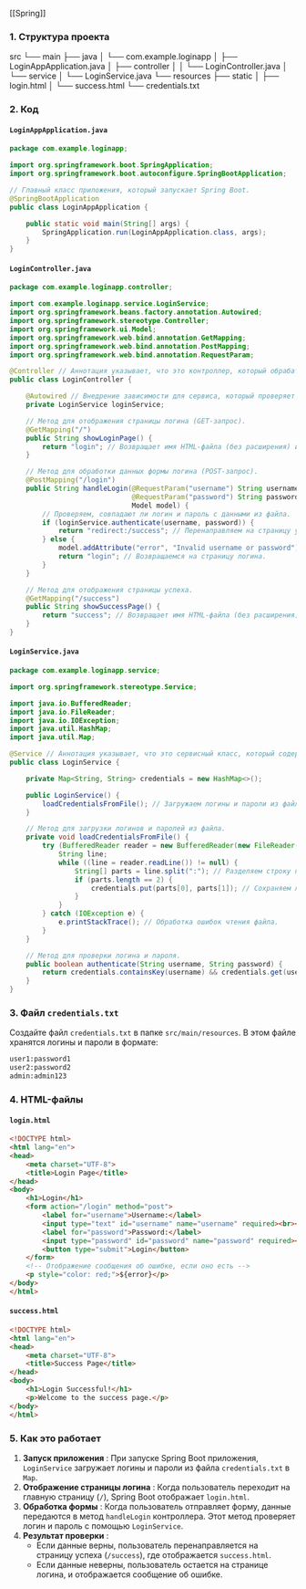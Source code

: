 [[Spring]]
### 1. Структура проекта
src
└── main
    ├── java
    │   └── com.example.loginapp
    │       ├── LoginAppApplication.java
    │       ├── controller
    │       │   └── LoginController.java
    │       └── service
    │           └── LoginService.java
    └── resources
        ├── static
        │   ├── login.html
        │   └── success.html
        └── credentials.txt

### 2. Код
#### `LoginAppApplication.java`

```java ignore
package com.example.loginapp;

import org.springframework.boot.SpringApplication;
import org.springframework.boot.autoconfigure.SpringBootApplication;

// Главный класс приложения, который запускает Spring Boot.
@SpringBootApplication
public class LoginAppApplication {

    public static void main(String[] args) {
        SpringApplication.run(LoginAppApplication.class, args);
    }
}
```

#### `LoginController.java`

```java ignore
package com.example.loginapp.controller;

import com.example.loginapp.service.LoginService;
import org.springframework.beans.factory.annotation.Autowired;
import org.springframework.stereotype.Controller;
import org.springframework.ui.Model;
import org.springframework.web.bind.annotation.GetMapping;
import org.springframework.web.bind.annotation.PostMapping;
import org.springframework.web.bind.annotation.RequestParam;

@Controller // Аннотация указывает, что это контроллер, который обрабатывает HTTP-запросы.
public class LoginController {

    @Autowired // Внедрение зависимости для сервиса, который проверяет логины и пароли.
    private LoginService loginService;

    // Метод для отображения страницы логина (GET-запрос).
    @GetMapping("/")
    public String showLoginPage() {
        return "login"; // Возвращает имя HTML-файла (без расширения) из папки static.
    }

    // Метод для обработки данных формы логина (POST-запрос).
    @PostMapping("/login")
    public String handleLogin(@RequestParam("username") String username,
                              @RequestParam("password") String password,
                              Model model) {
        // Проверяем, совпадают ли логин и пароль с данными из файла.
        if (loginService.authenticate(username, password)) {
            return "redirect:/success"; // Перенаправляем на страницу успеха.
        } else {
            model.addAttribute("error", "Invalid username or password"); // Добавляем сообщение об ошибке.
            return "login"; // Возвращаемся на страницу логина.
        }
    }

    // Метод для отображения страницы успеха.
    @GetMapping("/success")
    public String showSuccessPage() {
        return "success"; // Возвращает имя HTML-файла (без расширения) из папки static.
    }
}
```

#### `LoginService.java`

```java ignore
package com.example.loginapp.service;

import org.springframework.stereotype.Service;

import java.io.BufferedReader;
import java.io.FileReader;
import java.io.IOException;
import java.util.HashMap;
import java.util.Map;

@Service // Аннотация указывает, что это сервисный класс, который содержит бизнес-логику.
public class LoginService {

    private Map<String, String> credentials = new HashMap<>();

    public LoginService() {
        loadCredentialsFromFile(); // Загружаем логины и пароли из файла при старте приложения.
    }

    // Метод для загрузки логинов и паролей из файла.
    private void loadCredentialsFromFile() {
        try (BufferedReader reader = new BufferedReader(new FileReader("src/main/resources/credentials.txt"))) {
            String line;
            while ((line = reader.readLine()) != null) {
                String[] parts = line.split(":"); // Разделяем строку по символу ":".
                if (parts.length == 2) {
                    credentials.put(parts[0], parts[1]); // Сохраняем логин и пароль в Map.
                }
            }
        } catch (IOException e) {
            e.printStackTrace(); // Обработка ошибок чтения файла.
        }
    }

    // Метод для проверки логина и пароля.
    public boolean authenticate(String username, String password) {
        return credentials.containsKey(username) && credentials.get(username).equals(password);
    }
}
```

### 3. Файл `credentials.txt`

Создайте файл `credentials.txt` в папке `src/main/resources`. В этом файле хранятся логины и пароли в формате:

```txt ignore
user1:password1
user2:password2
admin:admin123
```

### 4. HTML-файлы

#### `login.html`

```html ignore
<!DOCTYPE html>
<html lang="en">
<head>
    <meta charset="UTF-8">
    <title>Login Page</title>
</head>
<body>
    <h1>Login</h1>
    <form action="/login" method="post">
        <label for="username">Username:</label>
        <input type="text" id="username" name="username" required><br><br>
        <label for="password">Password:</label>
        <input type="password" id="password" name="password" required><br><br>
        <button type="submit">Login</button>
    </form>
    <!-- Отображение сообщения об ошибке, если оно есть -->
    <p style="color: red;">${error}</p>
</body>
</html>
```

#### `success.html`

```html ignore
<!DOCTYPE html>
<html lang="en">
<head>
    <meta charset="UTF-8">
    <title>Success Page</title>
</head>
<body>
    <h1>Login Successful!</h1>
    <p>Welcome to the success page.</p>
</body>
</html>
```

### 5. Как это работает

1. **Запуск приложения** : При запуске Spring Boot приложения, `LoginService` загружает логины и пароли из файла `credentials.txt` в `Map`.
2. **Отображение страницы логина** : Когда пользователь переходит на главную страницу (`/`), Spring Boot отображает `login.html`.
3. **Обработка формы** : Когда пользователь отправляет форму, данные передаются в метод `handleLogin` контроллера. Этот метод проверяет логин и пароль с помощью `LoginService`.
4. **Результат проверки** :
    - Если данные верны, пользователь перенаправляется на страницу успеха (`/success`), где отображается `success.html`.
    - Если данные неверны, пользователь остается на странице логина, и отображается сообщение об ошибке.